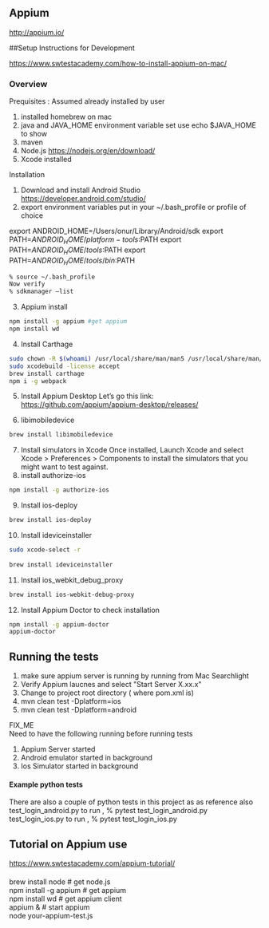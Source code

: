 

## Appium
http://appium.io/

##Setup Instructions for Development 

https://www.swtestacademy.com/how-to-install-appium-on-mac/

### Overview 

Prequisites : Assumed already installed by user
1. installed homebrew on mac
2. java and JAVA_HOME environment variable set use echo $JAVA_HOME to show
3. maven
4. Node.js https://nodejs.org/en/download/
5. Xcode installed 

Installation   
1. Download and install Android Studio https://developer.android.com/studio/
2. export environment variables put in your ~/.bash_profile or profile of choice

export ANDROID_HOME=/Users/onur/Library/Android/sdk
export PATH=$ANDROID_HOME/platform-tools:$PATH
export PATH=$ANDROID_HOME/tools:$PATH
export PATH=$ANDROID_HOME/tools/bin:$PATH

```bash
% source ~/.bash_profile
Now verify 
% sdkmanager –list
```
3. Appium install
```bash
npm install -g appium #get appium
npm install wd
```
4. Install Carthage
```bash
sudo chown -R $(whoami) /usr/local/share/man/man5 /usr/local/share/man/man7
sudo xcodebuild -license accept
brew install carthage
npm i -g webpack
```
5. Install Appium Desktop
Let’s go this link: https://github.com/appium/appium-desktop/releases/ 
 
6. libimobiledevice
```bash
brew install libimobiledevice
``` 
7. Install simulators in Xcode 
Once installed, Launch Xcode and select Xcode > Preferences > Components to install the simulators that you might want to test against.
8. install authorize-ios
```bash
npm install -g authorize-ios
```
9. Install ios-deploy
```bash
brew install ios-deploy
```
10. Install ideviceinstaller
```bash
sudo xcode-select -r
 
brew install ideviceinstaller
```
11. Install ios_webkit_debug_proxy
```bash
brew install ios-webkit-debug-proxy
```

12. Install Appium Doctor to check installation
```bash
npm install -g appium-doctor
appium-doctor
```

## Running the tests

1. make sure appium server is running by running from Mac Searchlight
2. Verify Appium laucnes and select "Start Server X.xx.x"
3. Change to project root directory ( where pom.xml is)
3. mvn clean test -Dplatform=ios   
4. mvn clean test -Dplatform=android

FIX_ME   
Need to have the following running before running tests
1. Appium Server started
2. Android emulator started in background
3. Ios Simulator started in background

#### Example python tests
There are also a couple of python tests in this project as as reference also   
test_login_android.py  to run , % pytest test_login_android.py   
test_login_ios.py  to run , % pytest test_login_ios.py   
## Tutorial on Appium use

https://www.swtestacademy.com/appium-tutorial/

####

brew install node      # get node.js   
npm install -g appium  # get appium   
npm install wd         # get appium client   
appium &               # start appium   
node your-appium-test.js